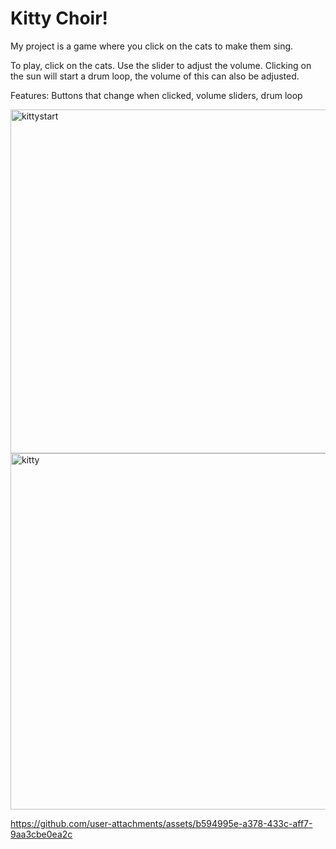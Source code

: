 # Kitty Choir!

My project is a game where you click on the cats to make them sing.

To play, click on the cats. Use the slider to adjust the volume. Clicking on the sun will start a drum loop, the volume of this can also be adjusted.

Features: Buttons that change when clicked, volume sliders, drum loop

<img width="550" alt="kittystart" src="https://github.com/user-attachments/assets/5cfd0b0a-8dad-4143-8eb2-57afa18ce0fe">
<img width="570" alt="kitty" src="https://github.com/user-attachments/assets/998abbac-567c-4f90-8068-e8e0408c4a81">


https://github.com/user-attachments/assets/b594995e-a378-433c-aff7-9aa3cbe0ea2c


